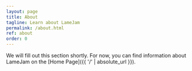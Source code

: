 ```yaml
---
layout: page
title: About
tagline: Learn about LameJam
permalink: /about.html
ref: about
order: 0
---
```


We will fill out this section shortly. For now, you can find information about LameJam on the [Home Page]({{ '/' | absolute_url }}).
